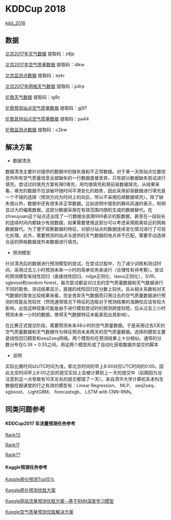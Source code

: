 # KDDCup 2018

[kdd_2018](https://biendata.com/competition/kdd_2018/)

## 数据

[北京2017年天气数据](https://pan.baidu.com/s/1YIsC4fXWoNk5vceQtzSTvA) 提取码：z8jp

[北京2017年空气质量数据](https://pan.baidu.com/s/1hWW-q_qQoAaXEhk18w4Syw) 提取码：i4kw 

[北京监测点数据](https://pan.baidu.com/s/1ynBrulxLkrtyJSBOggZ7Qw) 提取码：eykr 

[北京2017年网格天气数据](https://pan.baidu.com/s/13orE2RP-VKBLFzpSu_sJXA) 提取码：p4rp

[伦敦天气数据](https://pan.baidu.com/s/1aw0eTmBBl65VpF2rmVQqOw) 提取码：ig8c 

[伦敦预测站点空气质量数据](https://pan.baidu.com/s/1-BdbA9hPhQJLTH3ExV5VZQ) 提取码：gj97 

[伦敦其他站点空气质量数据](https://pan.baidu.com/s/15NTV7lYTw3Q3DWk7GkuYYg) 提取码：pa44 

[伦敦监测点数据](https://pan.baidu.com/s/12xLg-DzSHaguiuLwKqLCoQ) 提取码：c2kw

## 解决方案

- 数据清洗

数据清洗主要针对提供的数据中的缺失值和不正常数据。对于某一天除站点位置信息外所有空气质量信息全部缺失的一行数据直接舍弃，只有部分数据缺失尝试进行填充。尝试过的填充方案有用0填充，用均值填充和用前驱数据填充，从结果来看，填充的数据不应该破坏随时间平滑变化的趋势，因此采用前驱数据进行填充是一个不错的选择（预测方向为时间上的向后，所以不采用后继数据填充）。除了缺失值以外，数据中还有很多非正常数据。比如说明中提到的静风风速的表示，和明显过大的偏离数据，这部分数据采用在有效范围内随机生成的数据替代。在zhiwuyuan这个站点还出现了一行数据全部用999表示的脏数据，甚至在一段较长的连续时间内都缺少有效数据，如果需要使用这部分可以考虑采用距离较近的网格数据替代。为了便于观察数据的特征，对部分站点的数据连续变化情况进行了可视化处理。此外，需要预测的站点与提供的天气数据的地点并不匹配，需要手动选择合适的网格数据或外来数据进行填充。

- 预测模型

针对清洗后的数据进行预测模型的尝试。在尝试过程中，为了减少训练和测试时间，采用过去三小时预测未来一小时的简单任务来进行（合理性有待考察）。尝试的预测模型有线性回归（直接线性回归、ridge正则化、lasso正则化），SVR，xgboost和random forest，每次尝试都会对过去的空气质量数据和天气数据进行不同的取舍。测试结果显示，直接的线性回归在分数上较优。且从相关系数和对天气数据的取舍比较结果来看，完全舍弃天气数据而只用过去的空气质量数据进行预测的性能反而较优（然而通常情况下特征的选取对于预测结果的准确性应该有较大影响，出现这种现象可能是由于进行模型尝试时的预测跨度较短，仅从过去三小时预测未来一小时的数据，使得天气数据特征未能表现出其影响）。

在比赛正式提交阶段，需要预测未来48小时的空气质量数据。于是采用过去5天的空气质量数据和天气数据作为特征预测未来两天的空气质量数据。选择的模型主要是线性回归模型和seq2seq网络。两个模型的在预测结果上十分相似。通常的分数分布在0.38 ~ 0.55之间。用这两个模型形成了自动化获取数据并提交的脚本

- 说明

实际比赛时间以UTC时间为准，即北京时间的早上8:00对应UTC时间的0:00。因此北京时间早上8:00之前的提交实际上会被计算到上一天的提交中（前期因为没注意到这一点导致有10天左右的提交都错了一天）。来自清华大学计算机系本科生数据挖掘课堂的行之有效的模型有：Linear Regression、 MLP、 seq2seq、 xgboost、 LightGBM、 forecastxgb、 LSTM with CNN-RNN。



## 同类问题参考

#### KDDCup2017 车流量预测任务参考

[Rank13](https://github.com/InfiniteWing/KDD-2017-Travel-Time-Prediction)

[Rank11](https://github.com/lseiyjg/KDDCup2017_TravelTime)

[Rank??](https://github.com/Engineering-Course/kddcup2017)

#### Kaggle预测任务参考

[Kaggle房价预测Top15%](https://www.cnblogs.com/irenelin/p/7400388.html)

[Kaggle房价预测优胜方案](http://ju.outofmemory.cn/entry/309118)

[Kaggle网站流量预测优胜方案--基于RNN深度学习模型](https://blog.csdn.net/uwr44uouqcnsuqb60zk2/article/details/78794503)

[Kaggle空气质量预测优胜解决方案](https://github.com/benhamner/Air-Quality-Prediction-Hackathon-Winning-Model)